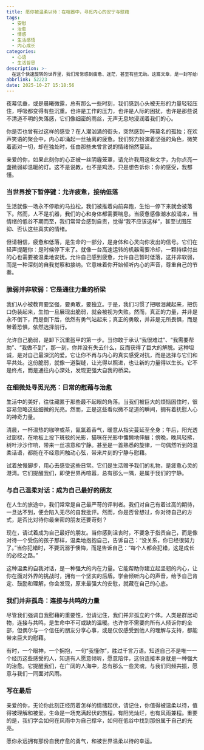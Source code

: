 ```yaml
---
title: 愿你被温柔以待：在喧嚣中，寻觅内心的安宁与慰藉
tags:
  - 安慰
  - 治愈
  - 情感
  - 生活感悟
  - 内心成长
categories:
  - 心语
  - 生活哲思
description: >-
  在这个快速旋转的世界里，我们常常感到疲惫、迷茫，甚至有些无助。这篇文章，是一封写给每一个正在经历低谷、渴望被理解和被温柔以待的你。它不讲故事，只愿用最真挚的文字，触碰你心底最柔软的地方，告诉你：你不是一个人，你的感受值得被看见，你的脆弱值得被拥抱。愿我们都能在字里行间，找到一份属于自己的安宁与力量。
abbrlink: 52223
date: 2025-10-27 15:18:56
---
```


夜幕低垂，或是晨曦微露，总有那么一些时刻，我们感到心头被无形的力量轻轻压住，呼吸都变得有些沉重。也许是工作的压力，也许是人际的困扰，也许是那些说不清道不明的失落感，它们像细密的雨丝，无声无息地浸润着我们的心。

你是否也曾有过这样的感受？在人潮汹涌的街头，突然感到一阵莫名的孤独；在欢声笑语的聚会中，内心却涌起一丝抽离的疲惫。我们努力扮演着坚强的角色，微笑着面对一切，却在独处时，任由那些未曾言说的情绪悄然蔓延。

亲爱的你，如果此刻你的心正被一丝阴霾笼罩，请允许我用这些文字，为你点亮一盏微弱却温暖的灯。这不是说教，也不是鸡汤，只是想告诉你：你的感受，我都懂。

### 当世界按下暂停键：允许疲惫，接纳低落

生活就像一场永不停歇的马拉松，我们被推着向前奔跑，生怕一停下来就会被落下。然而，人不是机器，我们的心和身体都需要喘息。当疲惫感像潮水般涌来，当情绪的低谷不期而至，我们常常会感到自责，觉得“我不应该这样”，甚至试图压抑、否认这些真实的情绪。

但请相信，疲惫和低落，是生命的一部分，是身体和心灵向你发出的信号。它们在轻声提醒你：是时候停下来了。就像一台高速运转的机器需要冷却，一颗持续付出的心也需要被温柔地安抚。允许自己感到疲惫，允许自己暂时低落，这并非软弱，而是一种深刻的自我觉察和接纳。它意味着你开始倾听内心的声音，尊重自己的节奏。

### 脆弱并非软弱：它是通往力量的桥梁

我们从小被教育要坚强，要勇敢，要独立。于是，我们习惯了把眼泪藏起来，把伤口伪装起来，生怕一旦展现出脆弱，就会被视为失败。然而，真正的力量，并非是永不倒下，而是倒下后，依然有勇气站起来；真正的勇敢，并非是无所畏惧，而是带着恐惧，依然选择前行。

允许自己脆弱，是卸下沉重盔甲的第一步。当你敢于承认“我很难过”、“我需要帮助”、“我做不到”，那一刻，你并没有失去什么，反而获得了巨大的解脱。这种坦诚，是对自己最深沉的爱。它让你不再与内心的真实感受对抗，而是选择与它们和平共处。这份脆弱，就像一道裂缝，让光得以照进，也让新的力量得以生长。它不是终点，而是通往内心深处，发现更强大自我的桥梁。

### 在细微处寻觅光亮：日常的慰藉与治愈

生活中的美好，往往藏匿于那些最不起眼的角落。当我们被巨大的烦恼困住时，很容易忽略这些细微的光亮。然而，正是这些看似微不足道的瞬间，拥有着抚慰人心的神奇力量。

清晨，一杯温热的咖啡或茶，氤氲着香气，暖意从指尖蔓延至全身；午后，阳光透过窗棂，在地板上投下斑驳的光影，猫咪在光影中慵懒地伸展；傍晚，晚风轻拂，树叶沙沙作响，带来一丝凉意和宁静。甚至是一首熟悉的旋律，一句偶然听到的温柔话语，都能在不经意间触动心弦，带来片刻的宁静与慰藉。

试着放慢脚步，用心去感受这些日常。它们是生活赠予我们的礼物，是疲惫心灵的港湾。它们提醒我们，即使世界再喧嚣，总有那么一隅，是属于我们的宁静。

### 与自己温柔对话：成为自己最好的朋友

在人生的旅途中，我们常常是自己最严苛的评判者。我们对自己有着过高的期待，一旦达不到，便会陷入无尽的自我批评。然而，你是否曾想过，你对待自己的方式，是否比对待你最亲密的朋友还要苛刻？

现在，请试着成为自己最好的朋友。当你感到沮丧时，不要急于指责自己，而是像对待一个受伤的孩子那样，温柔地抱抱自己，告诉自己：“没关系，你已经很努力了。”当你犯错时，不要沉溺于懊悔，而是告诉自己：“每个人都会犯错，这是成长的必经之路。”

这种温柔的自我对话，是一种强大的内在力量。它能帮助你建立起坚韧的内心，让你在面对外界的挑战时，拥有一个坚实的后盾。学会倾听内心的声音，给予自己肯定、鼓励和理解，你会发现，原来最强大的安慰，就藏在自己的心底。

### 我们并非孤岛：连接与共鸣的力量

尽管我们强调自我慰藉的重要性，但请记住，我们并非孤立的个体。人类是群居动物，连接与共鸣，是生命中不可或缺的温暖。也许你不需要向所有人倾诉你的全部，但偶尔与一个信任的朋友分享心事，或是仅仅感受到他人的理解与支持，都能带来巨大的慰藉。

有时，一个眼神，一个拥抱，一句“我懂你”，胜过千言万语。知道自己不是唯一一个经历这些感受的人，知道有人愿意倾听，愿意陪伴，这份连接本身就是一种强大的治愈。它提醒我们，在广阔的人海中，总有那么一些灵魂，与我们同频共振，愿意与我们一同面对风雨。

### 写在最后

亲爱的你，无论你此刻正经历着怎样的情绪起伏，请记住，你值得被温柔以待，值得被理解和被爱。生命是一场充满起伏的旅程，有阳光灿烂，也有风雨兼程。重要的是，我们学会如何在风雨中为自己撑伞，如何在低谷中找到那份属于自己的光亮。

愿你永远拥有那份自我疗愈的勇气，和被世界温柔以待的幸运。